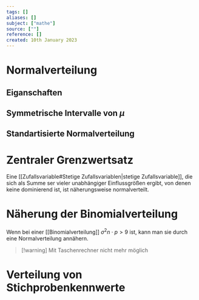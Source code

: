 ```yaml
---
tags: []
aliases: []
subject: ["mathe"]
source: [""]
reference: []
created: 10th January 2023
---
```


# Normalverteilung

## Eiganschaften
## Symmetrische Intervalle von $\mu$
## Standartisierte Normalverteilung

# Zentraler Grenzwertsatz
Eine [[Zufallsvariable#Stetige Zufallsvariablen|stetige Zufallsvariable]], die sich als Summe ser vieler unabhängiger Einflussgrößen ergibt, von denen keine dominierend ist, ist näherungsweise normalverteilt.
# Näherung der Binomialverteilung
Wenn bei einer [[Binomialverteilung]] $\sigma^{2}n\cdot p>9$ ist, kann man sie durch eine Normalverteilung annähern.
> [!warning] Mit Taschenrechner nicht mehr möglich
# Verteilung von Stichprobenkennwerte